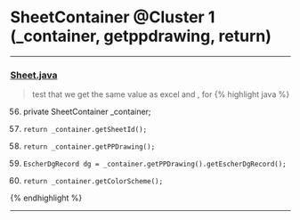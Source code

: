 # SheetContainer @Cluster 1 (_container, getppdrawing, return)

***

### [Sheet.java](https://searchcode.com/codesearch/view/97394323/)
> test that we get the same value as excel and , for 
{% highlight java %}
56. private SheetContainer _container;
75.     return _container.getSheetId();
90.     return _container.getPPDrawing();
269.     EscherDgRecord dg = _container.getPPDrawing().getEscherDgRecord();
345.     return _container.getColorScheme();
{% endhighlight %}

***

